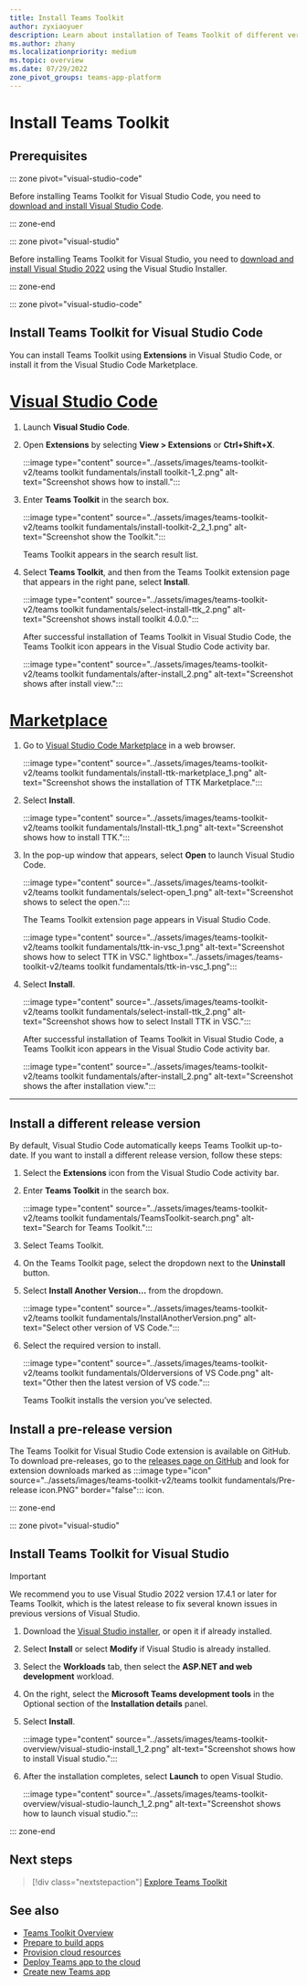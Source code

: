 ```yaml
---
title: Install Teams Toolkit 
author: zyxiaoyuer
description: Learn about installation of Teams Toolkit of different versions in Visual Studio code, Visual Studio, and marketplace.
ms.author: zhany
ms.localizationpriority: medium
ms.topic: overview
ms.date: 07/29/2022
zone_pivot_groups: teams-app-platform
---
```


# Install Teams Toolkit

## Prerequisites

::: zone pivot="visual-studio-code"

Before installing Teams Toolkit for Visual Studio Code, you need to [download and install Visual Studio Code](https://code.visualstudio.com/Download).

::: zone-end

::: zone pivot="visual-studio"

Before installing Teams Toolkit for Visual Studio, you need to [download and install Visual Studio 2022](https://aka.ms/VSDownload) using the Visual Studio Installer.

::: zone-end

::: zone pivot="visual-studio-code"

## Install Teams Toolkit for Visual Studio Code

You can install Teams Toolkit using **Extensions** in Visual Studio Code, or install it from the Visual Studio Code Marketplace.

# [Visual Studio Code](#tab/vscode)

1. Launch **Visual Studio Code**.
1. Open **Extensions** by selecting  **View > Extensions** or **Ctrl+Shift+X**.

   :::image type="content" source="../assets/images/teams-toolkit-v2/teams toolkit fundamentals/install toolkit-1_2.png" alt-text="Screenshot shows how to install.":::

1. Enter **Teams Toolkit** in the search box.

   :::image type="content" source="../assets/images/teams-toolkit-v2/teams toolkit fundamentals/install-toolkit-2_2_1.png" alt-text="Screenshot show the Toolkit.":::

   Teams Toolkit appears in the search result list.

1. Select **Teams Toolkit**, and then from the Teams Toolkit extension page that appears in the right pane, select  **Install**.
  
   :::image type="content" source="../assets/images/teams-toolkit-v2/teams toolkit fundamentals/select-install-ttk_2.png" alt-text="Screenshot shows install toolkit 4.0.0.":::

   After successful installation of Teams Toolkit in Visual Studio Code, the Teams Toolkit icon appears in the Visual Studio Code activity bar.

   :::image type="content" source="../assets/images/teams-toolkit-v2/teams toolkit fundamentals/after-install_2.png" alt-text="Screenshot shows after install view.":::

# [Marketplace](#tab/marketplace)

1. Go to [Visual Studio Code Marketplace](https://marketplace.visualstudio.com/items?itemName=TeamsDevApp.ms-teams-vscode-extension) in a web browser.

   :::image type="content" source="../assets/images/teams-toolkit-v2/teams toolkit fundamentals/install-ttk-marketplace_1.png" alt-text="Screenshot shows the installation of TTK Marketplace.":::

1. Select **Install**.

   :::image type="content" source="../assets/images/teams-toolkit-v2/teams toolkit fundamentals/Install-ttk_1.png" alt-text="Screenshot shows how to install TTK.":::

1. In the pop-up window that appears, select **Open** to launch Visual Studio Code.

   :::image type="content" source="../assets/images/teams-toolkit-v2/teams toolkit fundamentals/select-open_1.png" alt-text="Screenshot shows to select the open.":::

   The Teams Toolkit extension page appears in Visual Studio Code.

   :::image type="content" source="../assets/images/teams-toolkit-v2/teams toolkit fundamentals/ttk-in-vsc_1.png" alt-text="Screenshot shows how to select TTK in VSC." lightbox="../assets/images/teams-toolkit-v2/teams toolkit fundamentals/ttk-in-vsc_1.png":::

1. Select **Install**.

   :::image type="content" source="../assets/images/teams-toolkit-v2/teams toolkit fundamentals/select-install-ttk_2.png" alt-text="Screenshot shows how to select Install TTK in VSC.":::

   After successful installation of Teams Toolkit in Visual Studio Code, a Teams Toolkit icon appears in the Visual Studio Code activity bar.

   :::image type="content" source="../assets/images/teams-toolkit-v2/teams toolkit fundamentals/after-install_2.png" alt-text="Screenshot shows the after installation view.":::

---

## Install a different release version

By default, Visual Studio Code automatically keeps Teams Toolkit up-to-date. If you want to install a different release version, follow these steps:

1. Select the **Extensions** icon from the Visual Studio Code activity bar.

1. Enter **Teams Toolkit**  in the search box.

   :::image type="content" source="../assets/images/teams-toolkit-v2/teams toolkit fundamentals/TeamsToolkit-search.png" alt-text="Search for Teams Toolkit.":::

3. Select Teams Toolkit.

4. On the Teams Toolkit page, select the dropdown next to the **Uninstall** button.

5. Select **Install Another Version...** from the dropdown.

   :::image type="content" source="../assets/images/teams-toolkit-v2/teams toolkit fundamentals/InstallAnotherVersion.png" alt-text="Select other version of VS Code.":::

6. Select the required version to install.

   :::image type="content" source="../assets/images/teams-toolkit-v2/teams toolkit fundamentals/Olderversions of VS Code.png" alt-text="Other then the latest version of VS code.":::

   Teams Toolkit installs the version you’ve selected.

## Install a pre-release version

The Teams Toolkit for Visual Studio Code extension is available on GitHub. To download pre-releases, go to the [releases page on GitHub](https://github.com/OfficeDev/TeamsFx/releases) and look for extension downloads marked as :::image type="icon" source="../assets/images/teams-toolkit-v2/teams toolkit fundamentals/Pre-release icon.PNG" border="false"::: icon.

::: zone-end

::: zone pivot="visual-studio"

## Install Teams Toolkit for Visual Studio

   > [!IMPORTANT]
   > We recommend you to use Visual Studio 2022 version 17.4.1 or later for Teams Toolkit, which is the latest release to fix several known issues in previous versions of Visual Studio.

1. Download the [Visual Studio installer](https://aka.ms/VSDownload), or open it if already installed.
2. Select **Install** or select **Modify** if Visual Studio is already installed.
3. Select the **Workloads** tab, then select the **ASP.NET and web development** workload.
4. On the right, select the **Microsoft Teams development tools** in the Optional section of the **Installation details** panel.
5. Select **Install**.

   :::image type="content" source="../assets/images/teams-toolkit-overview/visual-studio-install_1_2.png" alt-text="Screenshot shows how to install Visual studio.":::

6. After the installation completes, select **Launch** to open Visual Studio.

    :::image type="content" source="../assets/images/teams-toolkit-overview/visual-studio-launch_1_2.png" alt-text="Screenshot shows how to launch visual studio.":::

::: zone-end

## Next steps

> [!div class="nextstepaction"]
> [Explore Teams Toolkit](explore-Teams-Toolkit.md)

## See also

* [Teams Toolkit Overview](teams-toolkit-fundamentals.md)
* [Prepare to build apps](build-environments.md)
* [Provision cloud resources](provision.md)
* [Deploy Teams app to the cloud](deploy.md)
* [Create new Teams app](create-new-project.md#create-new-teams-app-in-visual-studio)
